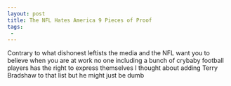 ```yaml
---
layout: post
title: The NFL Hates America 9 Pieces of Proof
tags:
 -
---
```

Contrary to what dishonest leftists the media and the NFL want you to believe when you are at work no one including a bunch of crybaby football players has the right to express themselves I thought about adding Terry Bradshaw to that list but he might just be dumb

